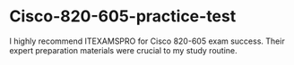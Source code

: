 # Cisco-820-605-practice-test
I highly recommend ITEXAMSPRO for Cisco 820-605 exam success. Their expert preparation materials were crucial to my study routine.
